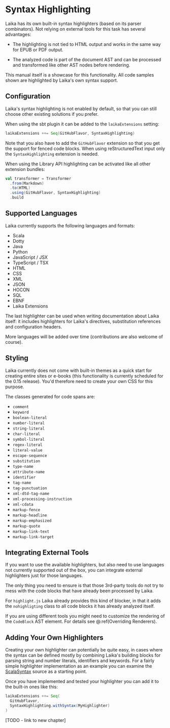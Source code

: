 
Syntax Highlighting
===================

Laika has its own built-in syntax highlighters (based on its parser combinators). Not relying on
external tools for this task has several advantages:

* The highlighting is not tied to HTML output and works in the same way for EPUB or PDF output.

* The analyzed code is part of the document AST and can be processed and transformed like other
  AST nodes before rendering.
  
This manual itself is a showcase for this functionality. All code samples shown are highlighted
by Laika's own syntax support. 
  
  
Configuration
-------------

Laika's syntax highlighting is not enabled by default, so that you can still choose
other existing solutions if you prefer.

When using the sbt plugin it can be added to the `laikaExtensions` setting:

```scala
laikaExtensions ++= Seq(GitHubFlavor, SyntaxHighlighting)  
```

Note that you also have to add the `GitHubFlavor` extension so that you get the support for
fenced code blocks. When using reStructuredText input only the `SyntaxHighlighting` extension
is needed.

When using the Library API highlighting can be activated like all other extension bundles:

```scala
val transformer = Transformer
  .from(Markdown)
  .to(HTML)
  .using(GitHubFlavor, SyntaxHighlighting)
  .build
```


Supported Languages
-------------------

Laika currently supports the following languages and formats:

* Scala
* Dotty
* Java
* Python
* JavaScript / JSX
* TypeScript / TSX
* HTML
* CSS
* XML
* JSON
* HOCON
* SQL
* EBNF
* Laika Extensions

The last highlighter can be used when writing documentation about Laika itself: it includes
highlighters for Laika's directives, substitution references and configuration headers.

More languages will be added over time (contributions are also welcome of course).


Styling
-------

Laika currently does not come with built-in themes as a quick start for creating entire sites
or e-books (this functionality is currently scheduled for the 0.15 release). 
You'd therefore need to create your own CSS for this purpose. 

The classes generated for code spans are:

* `comment`
* `keyword`
* `boolean-literal`
* `number-literal`
* `string-literal`
* `char-literal`
* `symbol-literal`
* `regex-literal`
* `literal-value`
* `escape-sequence`
* `substitution`
* `type-name`
* `attribute-name`
* `identifier`
* `tag-name`
* `tag-punctuation`
* `xml-dtd-tag-name`
* `xml-processing-instruction`
* `xml-cdata`
* `markup-fence`
* `markup-headline`
* `markup-emphasized`
* `markup-quote`
* `markup-link-text`
* `markup-link-target`


Integrating External Tools
--------------------------

If you want to use the available highlighters, but also need to use languages not currently
supported out of the box, you can integrate external highlighters just for those languages.

The only thing you need to ensure is that those 3rd-party tools do not try to mess with
the code blocks that have already been processed by Laika.

For `highlight.js` Laika already provides this kind of blocker, in that it adds the 
`nohighligting` class to all code blocks it has already analyzed itself.

If you are using different tools you might need to customize the rendering of the
`CodeBlock` AST element. For details see @:ref(Overriding Renderers).


Adding Your Own Highlighters
----------------------------

Creating your own highlighter can potentially be quite easy, in cases where the syntax
can be defined mostly by combining Laika's building blocks for parsing string and number
literals, identifiers and keywords. For a fairly simple highlighter implementation
as an example you can examine the [ScalaSyntax] source as a starting point.

[ScalaSyntax]: https://github.com/planet42/Laika/blob/master/core/src/main/scala/laika/parse/code/languages/ScalaSyntax.scala

Once you have implemented and tested your highlighter you can add it to the built-in
ones like this:

```scala
laikaExtensions ++= Seq(
  GitHubFlavor, 
  SyntaxHighlighting.withSyntax(MyHighlighter)
)  
```

[TODO - link to new chapter]
